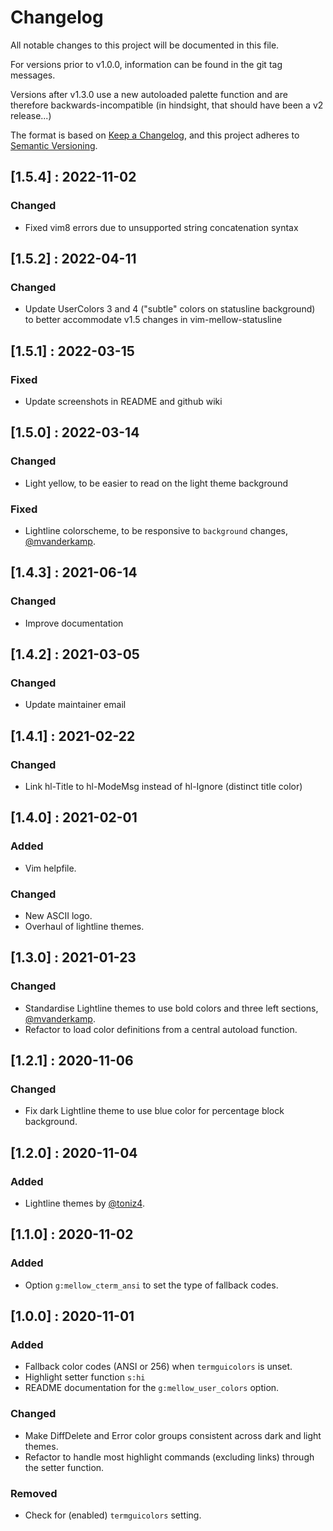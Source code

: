 # Changelog

All notable changes to this project will be documented in this file.

For versions prior to v1.0.0, information can be found in the git tag messages.

Versions after v1.3.0 use a new autoloaded palette function and are therefore
backwards-incompatible (in hindsight, that should have been a v2 release...)

The format is based on [Keep a Changelog](https://keepachangelog.com/en/1.0.0/),
and this project adheres to [Semantic Versioning](https://semver.org/spec/v2.0.0.html).

## [1.5.4] : 2022-11-02

### Changed
- Fixed vim8 errors due to unsupported string concatenation syntax

## [1.5.2] : 2022-04-11

### Changed
- Update UserColors 3 and 4 ("subtle" colors on statusline background)
  to better accommodate v1.5 changes in vim-mellow-statusline

## [1.5.1] : 2022-03-15

### Fixed
- Update screenshots in README and github wiki

## [1.5.0] : 2022-03-14

### Changed
- Light yellow, to be easier to read on the light theme background

### Fixed
- Lightline colorscheme, to be responsive to `background` changes,
  [@mvanderkamp](https://github.com/mvanderkamp).

## [1.4.3] : 2021-06-14

### Changed
- Improve documentation

## [1.4.2] : 2021-03-05

### Changed
- Update maintainer email

## [1.4.1] : 2021-02-22

### Changed
- Link hl-Title to hl-ModeMsg instead of hl-Ignore (distinct title color)

## [1.4.0] : 2021-02-01

### Added
- Vim helpfile.

### Changed
- New ASCII logo.
- Overhaul of lightline themes.

## [1.3.0] : 2021-01-23

### Changed
- Standardise Lightline themes to use bold colors and three left sections,
  [@mvanderkamp](https://github.com/mvanderkamp).
- Refactor to load color definitions from a central autoload function.

## [1.2.1] : 2020-11-06

### Changed
- Fix dark Lightline theme to use blue color for percentage block background.


## [1.2.0] : 2020-11-04

### Added
- Lightline themes by [@toniz4](https://github.com/toniz4).

## [1.1.0] : 2020-11-02

### Added
- Option `g:mellow_cterm_ansi` to set the type of fallback codes.


## [1.0.0] : 2020-11-01

### Added
- Fallback color codes (ANSI or 256) when `termguicolors` is unset.
- Highlight setter function `s:hi`
- README documentation for the `g:mellow_user_colors` option.

### Changed
- Make DiffDelete and Error color groups consistent across dark and light
  themes.
- Refactor to handle most highlight commands (excluding links) through the
  setter function.

### Removed
- Check for (enabled) `termguicolors` setting.
